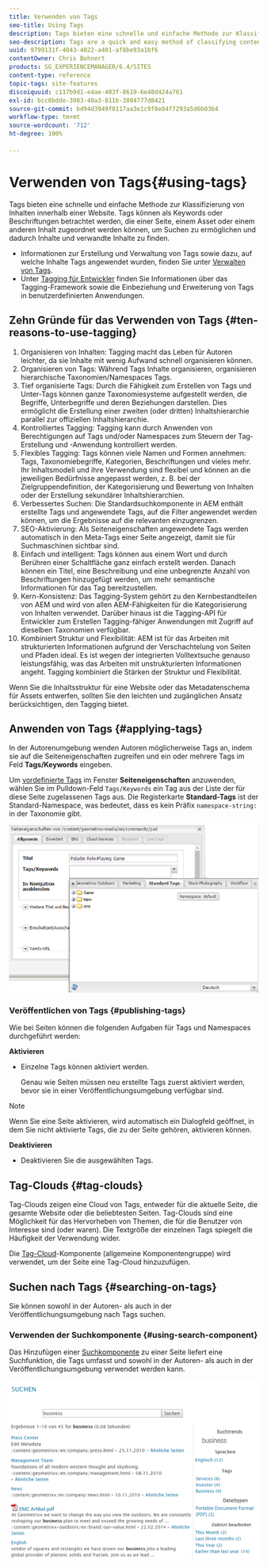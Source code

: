 ```yaml
---
title: Verwenden von Tags
seo-title: Using Tags
description: Tags bieten eine schnelle und einfache Methode zur Klassifizierung von Inhalten innerhalb einer Website. Tags können als Keywords oder Beschriftungen betrachtet werden, die einer Seite, einem Asset oder einem anderen Inhalt zugeordnet werden können, um Suchen zu ermöglichen und dadurch Inhalte und verwandte Inhalte zu finden.
seo-description: Tags are a quick and easy method of classifying content within a website. Tags may be thought of as keywords or labels that can be attached to a page, an asset, or other content to enable searches to find that content and related content.
uuid: 9799131f-4043-4022-a401-af8be93a1bf6
contentOwner: Chris Bohnert
products: SG_EXPERIENCEMANAGER/6.4/SITES
content-type: reference
topic-tags: site-features
discoiquuid: c117b9d1-e4ae-403f-8619-6e48d424a761
exl-id: bcc0bdde-3983-48a3-811b-3804777d8421
source-git-commit: bd94d3949f0117aa3e1c9f0e84f7293a5d6b03b4
workflow-type: tm+mt
source-wordcount: '712'
ht-degree: 100%

---
```


# Verwenden von Tags{#using-tags}

Tags bieten eine schnelle und einfache Methode zur Klassifizierung von Inhalten innerhalb einer Website. Tags können als Keywords oder Beschriftungen betrachtet werden, die einer Seite, einem Asset oder einem anderen Inhalt zugeordnet werden können, um Suchen zu ermöglichen und dadurch Inhalte und verwandte Inhalte zu finden.

* Informationen zur Erstellung und Verwaltung von Tags sowie dazu, auf welche Inhalte Tags angewendet wurden, finden Sie unter [Verwalten von Tags](/help/sites-administering/tags.md).
* Unter [Tagging für Entwickler](/help/sites-developing/tags.md) finden Sie Informationen über das Tagging-Framework sowie die Einbeziehung und Erweiterung von Tags in benutzerdefinierten Anwendungen.

## Zehn Gründe für das Verwenden von Tags {#ten-reasons-to-use-tagging}

1. Organisieren von Inhalten: Tagging macht das Leben für Autoren leichter, da sie Inhalte mit wenig Aufwand schnell organisieren können.
1. Organisieren von Tags: Während Tags Inhalte organisieren, organisieren hierarchische Taxonomien/Namespaces Tags.
1. Tief organisierte Tags: Durch die Fähigkeit zum Erstellen von Tags und Unter-Tags können ganze Taxonomiesysteme aufgestellt werden, die Begriffe, Unterbegriffe und deren Beziehungen darstellen. Dies ermöglicht die Erstellung einer zweiten (oder dritten) Inhaltshierarchie parallel zur offiziellen Inhaltshierarchie.
1. Kontrolliertes Tagging: Tagging kann durch Anwenden von Berechtigungen auf Tags und/oder Namespaces zum Steuern der Tag-Erstellung und -Anwendung kontrolliert werden.
1. Flexibles Tagging: Tags können viele Namen und Formen annehmen: Tags, Taxonomiebegriffe, Kategorien, Beschriftungen und vieles mehr. Ihr Inhaltsmodell und ihre Verwendung sind flexibel und können an die jeweiligen Bedürfnisse angepasst werden, z. B. bei der Zielgruppendefinition, der Kategorisierung und Bewertung von Inhalten oder der Erstellung sekundärer Inhaltshierarchien.
1. Verbessertes Suchen: Die Standardsuchkomponente in AEM enthält erstellte Tags und angewendete Tags, auf die Filter angewendet werden können, um die Ergebnisse auf die relevanten einzugrenzen.
1. SEO-Aktivierung: Als Seiteneigenschaften angewendete Tags werden automatisch in den Meta-Tags einer Seite angezeigt, damit sie für Suchmaschinen sichtbar sind.
1. Einfach und intelligent: Tags können aus einem Wort und durch Berühren einer Schaltfläche ganz einfach erstellt werden. Danach können ein Titel, eine Beschreibung und eine unbegrenzte Anzahl von Beschriftungen hinzugefügt werden, um mehr semantische Informationen für das Tag bereitzustellen.
1. Kern-Konsistenz: Das Tagging-System gehört zu den Kernbestandteilen von AEM und wird von allen AEM-Fähigkeiten für die Kategorisierung von Inhalten verwendet. Darüber hinaus ist die Tagging-API für Entwickler zum Erstellen Tagging-fähiger Anwendungen mit Zugriff auf dieselben Taxonomien verfügbar.
1. Kombiniert Struktur und Flexibilität: AEM ist für das Arbeiten mit strukturierten Informationen aufgrund der Verschachtelung von Seiten und Pfaden ideal. Es ist wegen der integrierten Volltextsuche genauso leistungsfähig, was das Arbeiten mit unstrukturierten Informationen angeht. Tagging kombiniert die Stärken der Struktur und Flexibilität.

Wenn Sie die Inhaltsstruktur für eine Website oder das Metadatenschema für Assets entwerfen, sollten Sie den leichten und zugänglichen Ansatz berücksichtigen, den Tagging bietet.

## Anwenden von Tags {#applying-tags}

In der Autorenumgebung wenden Autoren möglicherweise Tags an, indem sie auf die Seiteneigenschaften zugreifen und ein oder mehrere Tags im Feld **Tags/Keywords** eingeben.

Um [vordefinierte Tags](/help/sites-administering/tags.md) im Fenster **Seiteneigenschaften** anzuwenden, wählen Sie im Pulldown-Feld `Tags/Keywords` ein Tag aus der Liste der für diese Seite zugelassenen Tags aus. Die Registerkarte **Standard-Tags** ist der Standard-Namespace, was bedeutet, dass es kein Präfix `namespace-string:` in der Taxonomie gibt.

![chlimage_1-2](assets/chlimage_1-2.png)

### Veröffentlichen von Tags {#publishing-tags}

Wie bei Seiten können die folgenden Aufgaben für Tags und Namespaces durchgeführt werden:

**Aktivieren**

* Einzelne Tags können aktiviert werden.

   Genau wie Seiten müssen neu erstellte Tags zuerst aktiviert werden, bevor sie in einer Veröffentlichungsumgebung verfügbar sind.

>[!NOTE]
>
>Wenn Sie eine Seite aktivieren, wird automatisch ein Dialogfeld geöffnet, in dem Sie nicht aktivierte Tags, die zu der Seite gehören, aktivieren können.

**Deaktivieren**

* Deaktivieren Sie die ausgewählten Tags.

## Tag-Clouds {#tag-clouds}

Tag-Clouds zeigen eine Cloud von Tags, entweder für die aktuelle Seite, die gesamte Website oder die beliebtesten Seiten. Tag-Clouds sind eine Möglichkeit für das Hervorheben von Themen, die für die Benutzer von Interesse sind (oder waren). Die Textgröße der einzelnen Tags spiegelt die Häufigkeit der Verwendung wider.

Die [Tag-Cloud](/help/sites-classic-ui-authoring/classic-page-author-edit-mode.md#tag-cloud)-Komponente (allgemeine Komponentengruppe) wird verwendet, um der Seite eine Tag-Cloud hinzuzufügen.

## Suchen nach Tags {#searching-on-tags}

Sie können sowohl in der Autoren- als auch in der Veröffentlichungsumgebung nach Tags suchen.

### Verwenden der Suchkomponente {#using-search-component}

Das Hinzufügen einer [Suchkomponente](/help/sites-classic-ui-authoring/classic-page-author-edit-mode.md#search) zu einer Seite liefert eine Suchfunktion, die Tags umfasst und sowohl in der Autoren- als auch in der Veröffentlichungsumgebung verwendet werden kann.

![chlimage_1-3](assets/chlimage_1-3.png)
